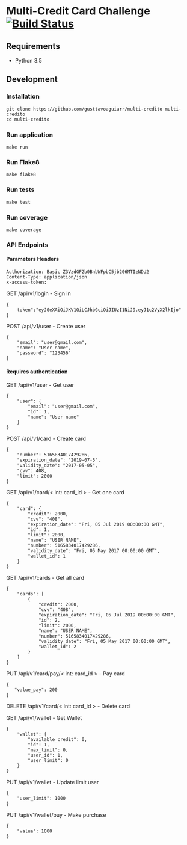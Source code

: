 # Multi-Credit Card Challenge [![Build Status](https://travis-ci.org/gusttavoaguiarr/multi-credito.svg?branch=master)](https://travis-ci.org/gusttavoaguiarr/multi-credito)

## Requirements
* Python 3.5

## Development

### Installation

```
git clone https://github.com/gusttavoaguiarr/multi-credito multi-credito
cd multi-credito
```

### Run application
```
make run
```

### Run Flake8
```
make flake8
```

### Run tests
```
make test
```

### Run coverage
```
make coverage
```

### API Endpoints

#### Parameters Headers
```
Authorization: Basic Z3VzdGF2b0BnbWFpbC5jb206MTIzNDU2
Content-Type: application/json
x-access-token:
```

GET /api/v1/login - Sign in
```
{
    token":"eyJ0eXAiOiJKV1QiLCJhbGciOiJIUzI1NiJ9.eyJ1c2VyX2lkIjo"
}
```

POST /api/v1/user - Create user
```
{
    "email": "user@gmail.com",
    "name": "User name",
    "password": "123456"
}
```

#### Requires authentication

GET /api/v1/user - Get user
```
{
    "user": {
        "email": "user@gmail.com",
        "id": 1,
        "name": "User name"
    }
}
```

POST /api/v1/card - Create card
```
{
    "number": 5165834017429286,
    "expiration_date": "2019-07-5",
    "validity_date": "2017-05-05",
    "cvv": 408,
    "limit": 2000
}
```

GET /api/v1/card/< int: card_id > - Get one card
```
{
    "card": {
        "credit": 2000,
        "cvv": "408",
        "expiration_date": "Fri, 05 Jul 2019 00:00:00 GMT",
        "id": 1,
        "limit": 2000,
        "name": "USER NAME",
        "number": 5165834017429286,
        "validity_date": "Fri, 05 May 2017 00:00:00 GMT",
        "wallet_id": 1
    }
}
```

GET /api/v1/cards - Get all card
```
{
    "cards": [
        {
            "credit": 2000,
            "cvv": "408",
            "expiration_date": "Fri, 05 Jul 2019 00:00:00 GMT",
            "id": 2,
            "limit": 2000,
            "name": "USER NAME",
            "number": 5165834017429286,
            "validity_date": "Fri, 05 May 2017 00:00:00 GMT",
            "wallet_id": 2
        }
    ]
}
```

PUT /api/v1/card/pay/< int: card_id > - Pay card
```
{
   "value_pay": 200
}
```

DELETE /api/v1/card/< int: card_id > - Delete card


GET /api/v1/wallet - Get Wallet
```
{
    "wallet": {
        "available_credit": 0,
        "id": 1,
        "max_limit": 0,
        "user_id": 1,
        "user_limit": 0
    }
}
```

PUT /api/v1/wallet - Update limit user
```
{
    "user_limit": 1000
}
```

PUT /api/v1/wallet/buy - Make purchase
```
{
    "value": 1000
}
```
